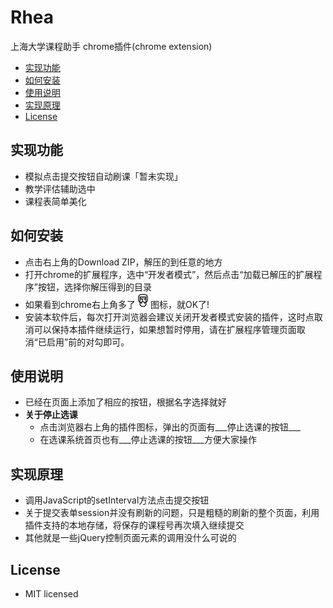 # Rhea
上海大学课程助手 chrome插件(chrome extension)

- [实现功能](#实现功能)
- [如何安装](#如何安装)
- [使用说明](#使用说明)
- [实现原理](#实现原理)
- [License](#License)

## 实现功能
- 模拟点击提交按钮自动刷课「暂未实现」
- 教学评估辅助选中
- 课程表简单美化

## 如何安装
- 点击右上角的Download ZIP，解压的到任意的地方
- 打开chrome的扩展程序，选中“开发者模式”，然后点击“加载已解压的扩展程序”按钮，选择你解压得到的目录
- 如果看到chrome右上角多了![icon](icons/Aristotle_24.png)图标，就OK了!
- 安装本软件后，每次打开浏览器会建议关闭开发者模式安装的插件，这时点取消可以保持本插件继续运行，如果想暂时停用，请在扩展程序管理页面取消“已启用”前的对勾即可。

## 使用说明
- 已经在页面上添加了相应的按钮，根据名字选择就好
- __关于停止选课__
	- 点击浏览器右上角的插件图标，弹出的页面有___停止选课的按钮___
	- 在选课系统首页也有___停止选课的按钮___方便大家操作

## 实现原理
- 调用JavaScript的setInterval方法点击提交按钮
- 关于提交表单session并没有刷新的问题，只是粗糙的刷新的整个页面，利用插件支持的本地存储，将保存的课程号再次填入继续提交
- 其他就是一些jQuery控制页面元素的调用没什么可说的

## License
- MIT licensed


